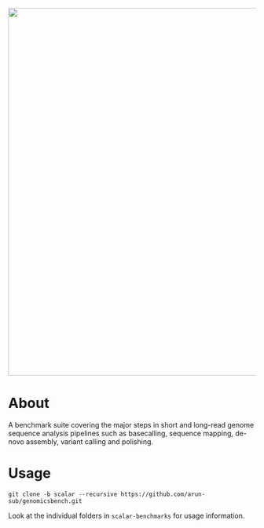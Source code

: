 <p align="center"><img src="https://github.com/arun-sub/punnet/blob/master/img/GenomicsBenchLogo-Colored.png" width="750"></p>

# About

A benchmark suite covering the major steps in short and long-read genome sequence analysis pipelines such as basecalling, sequence mapping, de-novo assembly, variant calling and polishing.

# Usage

`git clone -b scalar --recursive https://github.com/arun-sub/genomicsbench.git`

Look at the individual folders in `scalar-benchmarks` for usage information.
